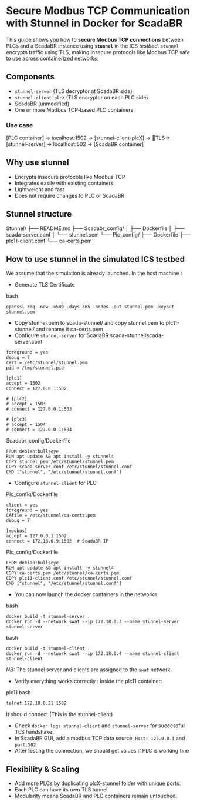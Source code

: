 # Secure Modbus TCP Communication with Stunnel in Docker for ScadaBR

This guide shows you how to **secure Modbus TCP connections** between PLCs and a ScadaBR instance using **`stunnel`** in the ICS *testbed*. `stunnel` encrypts traffic using TLS, making insecure protocols like Modbus TCP safe to use across containerized networks.

## Components 

- `stunnel-server` (TLS decryptor at ScadaBR side)
- `stunnel-client-plcX` (TLS encryptor on each PLC side)
- ScadaBR (unmodified)
- One or more Modbus TCP-based PLC containers

### Use case 

[PLC container] → localhost:1502 → [stunnel-client-plcX] → 🔐TLS→ [stunnel-server] → localhost:502 → [ScadaBR container]

## Why use stunnel 

-  Encrypts insecure protocols like Modbus TCP
- Integrates easily with existing containers
- Lightweight and fast
- Does not require changes to PLC or ScadaBR

## Stunnel structure 

Stunnel/
├── README.md 
├── Scadabr_config/
│   ├── Dockerfile
│   ├── scada-server.conf
│   └── stunnel.pem
└── Plc_config/
    ├── Dockerfile
    ├── plc11-client.conf
    └── ca-certs.pem

## How to use stunnel in the simulated ICS testbed

We assume that the simulation is already launched. In the host machine : 

- Generate TLS Certificate

bash
```
openssl req -new -x509 -days 365 -nodes -out stunnel.pem -keyout stunnel.pem
```
- Copy stunnel.pem to scada-stunnel/ and copy stunnel.pem to plc11-stunnel/ and rename it ca-certs.pem
- Configure `stunnel-server` for ScadaBR
scada-stunnel/scada-server.conf
```
foreground = yes
debug = 7
cert = /etc/stunnel/stunnel.pem
pid = /tmp/stunnel.pid

[plc1]
accept = 1502
connect = 127.0.0.1:502

# [plc2]
# accept = 1503
# connect = 127.0.0.1:503

# [plc3]
# accept = 1504
# connect = 127.0.0.1:504
```

Scadabr_config/Dockerfile
```
FROM debian:bullseye
RUN apt update && apt install -y stunnel4
COPY stunnel.pem /etc/stunnel/stunnel.pem
COPY scada-server.conf /etc/stunnel/stunnel.conf
CMD ["stunnel", "/etc/stunnel/stunnel.conf"]
```

- Configure `stunnel-client` for PLC

Plc_config/Dockerfile
```
client = yes
foreground = yes
CAfile = /etc/stunnel/ca-certs.pem
debug = 7

[modbus]
accept = 127.0.0.1:1502
connect = 172.18.0.9:1502  # ScadaBR IP
```

Plc_config/Dockerfile
```
FROM debian:bullseye
RUN apt update && apt install -y stunnel4
COPY ca-certs.pem /etc/stunnel/ca-certs.pem
COPY plc11-client.conf /etc/stunnel/stunnel.conf
CMD ["stunnel", "/etc/stunnel/stunnel.conf"]
```

- You can now launch the docker containers in the networks

bash
```
docker build -t stunnel-server .
docker run -d --network swat --ip 172.18.0.3 --name stunnel-server stunnel-server
```

bash
```
docker build -t stunnel-client .
docker run -d --network swat --ip 172.18.0.4 --name stunnel-client stunnel-client
```

*NB:* The stunnel server and clients are assigned to the `swat` network. 

- Verify everything works correctly : 
Inside the plc11 container:

plc11 bash
```
telnet 172.18.0.21 1502
```
It should connect (This is the stunnel-client)

- Check `docker logs stunnel-client` and `stunnel-server` for successful TLS handshake.
- In ScadaBR GUI, add a modbus TCP data source, `Host: 127.0.0.1` and `port:502`
- After testing the connection, we should get values if PLC is working fine

## Flexibility & Scaling

- Add more PLCs by duplicating plcX-stunnel folder with unique ports.
- Each PLC can have its own TLS tunnel.
- Modularity means ScadaBR and PLC containers remain untouched.
